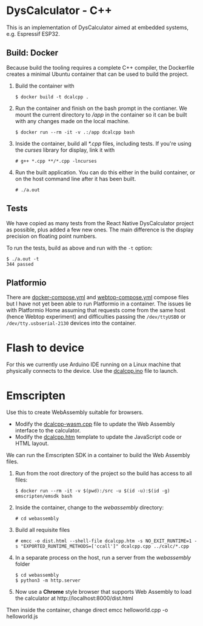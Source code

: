 # DysCalculator - C++

This is an implementation of DysCalculator aimed at embedded systems, e.g.
Espressif ESP32.

## Build: Docker

Because build the tooling requires a complete C++ compiler, the Dockerfile
creates a minimal Ubuntu container that can be used to build the project.

1. Build the container with

   ```
   $ docker build -t dcalcpp .
   ```

2. Run the container and finish on the bash prompt in the contianer. We mount
   the current directory to _/app_ in the container so it can be
   built with any changes made on the local machine.

   ```
   $ docker run --rm -it -v .:/app dcalcpp bash
   ```

3. Inside the container, build all _\*.cpp_ files, including tests.
   If you're using the _curses_ library for display, link it with

   ```
   # g++ *.cpp **/*.cpp -lncurses
   ```

4. Run the built application. You can do this either in the build container, or
   on the host command line after it has been built.

   ```
   # ./a.out
   ```

## Tests

We have copied as many tests from the React Native DysCalculator project as
possible, plus added a few new ones. The main difference is the display
precision on floating point numbers.

To run the tests, build as above and run with the `-t` option:

```
$ ./a.out -t
344 passed
```

## Platformio

There are [docker-compose.yml](./docker/docker-compose.yml) and
[webtop-compose.yml](./docker/webtop-compose.yml) compose files but I have not
yet been able to run Platformio in a container. The issues lie with Platformio
Home assuming that requests come from the same host (hence Webtop experiment)
and difficulties passing the `/dev/ttyUSB0` or `/dev/tty.usbserial-2130` devices
into the container.

# Flash to device

For this we currently use Arduino IDE running on a Linux machine that physically
connects to the device. Use the [dcalcpp.ino](dcalcpp.ino) file to launch.

# Emscripten

Use this to create WebAssembly suitable for browsers.

- Modify the [dcalcpp-wasm.cpp](./webassembly/dcalcpp-wasm.cpp) file to update
   the Web Assembly interface to the calculator.
- Modify the [dcalcpp.htm](./webassembly/dcalcpp.htm) template to update the
   JavaScript code or HTML layout.

We can run the Emscripten SDK in a container to build the Web Assembly files.

1. Run from the root directory of the project so the build has access to all
   files:

   ```
   $ docker run --rm -it -v $(pwd):/src -u $(id -u):$(id -g)  emscripten/emsdk bash
   ```

2. Inside the container, change to the _webassembly_ directory:

   ```
   # cd webassembly
   ```

3. Build all requisite files

   ```
   # emcc -o dist.html --shell-file dcalcpp.htm -s NO_EXIT_RUNTIME=1 -s "EXPORTED_RUNTIME_METHODS=['ccall']" dcalcpp.cpp ../calc/*.cpp
   ```

4. In a separate process on the host, run a server from the _webassembly_
   folder

   ```
   $ cd webassembly
   $ python3 -m http.server
   ```

5. Now use a **Chrome** style browser that supports Web Assembly to load the
   calculator at http://localhost:8000/dist.html

Then inside the container, change direct
emcc helloworld.cpp -o helloworld.js

